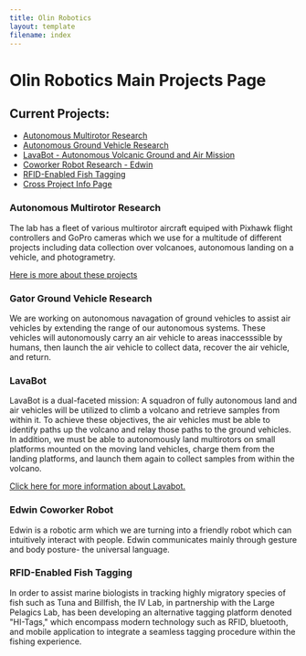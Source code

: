 ```yaml
---
title: Olin Robotics
layout: template
filename: index
--- 
```


# Olin Robotics Main Projects Page

## Current Projects:

- [Autonomous Multirotor Research](#autonomous_multirotor_research)
- [Autonomous Ground Vehicle Research](#gator_ground_vehicle_research)
- [LavaBot - Autonomous Volcanic Ground and Air Mission](#lavabot)
- [Coworker Robot Research - Edwin](#edwin_coworker_robot)
- [RFID-Enabled Fish Tagging](https://github.com/BluetoothFishTagging)
- [Cross Project Info Page](info_dump)

### Autonomous Multirotor Research
  The lab has a fleet of various multirotor aircraft equiped with Pixhawk flight controllers and GoPro cameras which we use for a multitude of different projects including data collection over volcanoes, autonomous landing on a vehicle, and photogrametry.
  
  [Here is more about these projects](Multirotors)

### Gator Ground Vehicle Research
  We are working on autonomous navagation of ground vehicles to assist air vehicles by extending the range of our autonomous systems.  These vehicles will autonomously carry an air vehicle to areas inaccesssible by humans, then launch the air vehicle to collect data, recover the air vehicle, and return.
  
### LavaBot
  LavaBot is a dual-faceted mission: A squadron of fully autonomous land and air vehicles will be utilized to climb a volcano and retrieve samples from within it. To achieve these objectives, the air vehicles must be able to identify paths up the volcano and relay those paths to the ground vehicles. In addition, we must be able to autonomously land multirotors on small platforms mounted on the moving land vehicles, charge them from the landing platforms, and launch them again to collect samples from within the volcano.
  
  [Click here for more information about Lavabot.](webpage.md)
  
### Edwin Coworker Robot
  Edwin is a robotic arm which we are turning into a friendly robot which can intuitively interact with people. Edwin communicates mainly through gesture and body posture- the universal language.
  
### RFID-Enabled Fish Tagging
  In order to assist marine biologists in tracking highly migratory species of fish such as Tuna and Billfish, the IV Lab, in partnership with the Large Pelagics Lab, has been developing an alternative tagging platform denoted "HI-Tags," which encompass modern technology such as RFID, bluetooth, and mobile application to integrate a seamless tagging procedure within the fishing experience.
